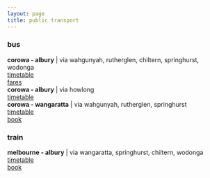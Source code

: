 ```yaml
---
layout: page
title: public transport
---
```

### bus
**corowa - albury** | via wahgunyah, rutherglen, chiltern, springhurst, wodonga  
[timetable](https://dpy5ld4krle9f.cloudfront.net/1751533766210/bus-2349-2009-02-11-2025-12-31.pdf)  
[fares](transport/corowa-albury-via-rutherglen)  
**corowa - albury** | via howlong  
[timetable](https://dpy5ld4krle9f.cloudfront.net/1751533766210/bus-1310-2006-09-17-2025-12-31.pdf)  
**corowa - wangaratta** | via wahgunyah, rutherglen, springhurst  
[timetable](https://www.vline.com.au/getattachment/6ccc7657-5eba-46f5-87ee-e5e860c9fe19/Corowa-Melbourne-%28via-Rutherglen-and-Wangaratta%29)  
[book](https://www.vline.com.au/Plan-trip-buy-tickets)  

### train
**melbourne - albury** | via wangaratta, springhurst, chiltern, wodonga  
[timetable](https://www.vline.com.au/getattachment/90b9a59e-f637-4c36-973c-02e404ba4266/Albury-Wodonga-Melbourne-%28via-Wangaratta-Bena%29)  
[book](https://www.vline.com.au/Plan-trip-buy-tickets)  



